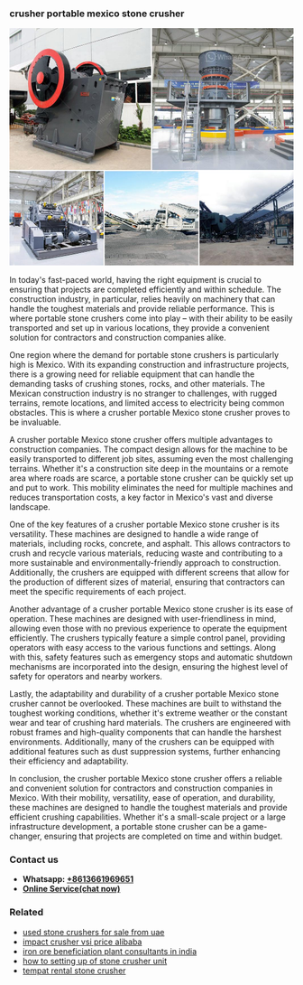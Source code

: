 <h3>crusher portable mexico stone crusher</h3><img src='1708332740.jpg' alt=''><p>In today's fast-paced world, having the right equipment is crucial to ensuring that projects are completed efficiently and within schedule. The construction industry, in particular, relies heavily on machinery that can handle the toughest materials and provide reliable performance. This is where portable stone crushers come into play – with their ability to be easily transported and set up in various locations, they provide a convenient solution for contractors and construction companies alike.</p><p>One region where the demand for portable stone crushers is particularly high is Mexico. With its expanding construction and infrastructure projects, there is a growing need for reliable equipment that can handle the demanding tasks of crushing stones, rocks, and other materials. The Mexican construction industry is no stranger to challenges, with rugged terrains, remote locations, and limited access to electricity being common obstacles. This is where a crusher portable Mexico stone crusher proves to be invaluable.</p><p>A crusher portable Mexico stone crusher offers multiple advantages to construction companies. The compact design allows for the machine to be easily transported to different job sites, assuming even the most challenging terrains. Whether it's a construction site deep in the mountains or a remote area where roads are scarce, a portable stone crusher can be quickly set up and put to work. This mobility eliminates the need for multiple machines and reduces transportation costs, a key factor in Mexico's vast and diverse landscape.</p><p>One of the key features of a crusher portable Mexico stone crusher is its versatility. These machines are designed to handle a wide range of materials, including rocks, concrete, and asphalt. This allows contractors to crush and recycle various materials, reducing waste and contributing to a more sustainable and environmentally-friendly approach to construction. Additionally, the crushers are equipped with different screens that allow for the production of different sizes of material, ensuring that contractors can meet the specific requirements of each project.</p><p>Another advantage of a crusher portable Mexico stone crusher is its ease of operation. These machines are designed with user-friendliness in mind, allowing even those with no previous experience to operate the equipment efficiently. The crushers typically feature a simple control panel, providing operators with easy access to the various functions and settings. Along with this, safety features such as emergency stops and automatic shutdown mechanisms are incorporated into the design, ensuring the highest level of safety for operators and nearby workers.</p><p>Lastly, the adaptability and durability of a crusher portable Mexico stone crusher cannot be overlooked. These machines are built to withstand the toughest working conditions, whether it's extreme weather or the constant wear and tear of crushing hard materials. The crushers are engineered with robust frames and high-quality components that can handle the harshest environments. Additionally, many of the crushers can be equipped with additional features such as dust suppression systems, further enhancing their efficiency and adaptability.</p><p>In conclusion, the crusher portable Mexico stone crusher offers a reliable and convenient solution for contractors and construction companies in Mexico. With their mobility, versatility, ease of operation, and durability, these machines are designed to handle the toughest materials and provide efficient crushing capabilities. Whether it's a small-scale project or a large infrastructure development, a portable stone crusher can be a game-changer, ensuring that projects are completed on time and within budget.</p><h3>Contact us</h3><ul><li><strong>Whatsapp:&nbsp;<a href="https://wa.me/8613661969651">+8613661969651</a></strong></li><li><a href="https://swt.shibang-china.com/?git&amp;zhl&amp;crusher portable mexico stone crusher"><strong>Online Service(chat now)</strong></a></li></ul><h3>Related</h3><ul><li><a href='used stone crushers for sale from uae.md'>used stone crushers for sale from uae</a></li><li><a href='impact crusher vsi price alibaba.md'>impact crusher vsi price alibaba</a></li><li><a href='iron ore beneficiation plant consultants in india.md'>iron ore beneficiation plant consultants in india</a></li><li><a href='how to setting up of stone crusher unit.md'>how to setting up of stone crusher unit</a></li><li><a href='tempat rental stone crusher.md'>tempat rental stone crusher</a></li></ul>